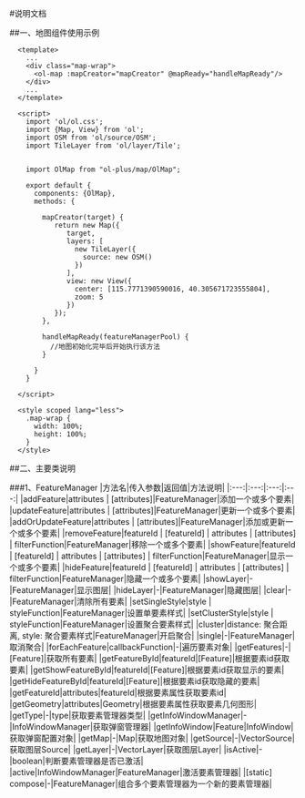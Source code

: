 #说明文档

##一、地图组件使用示例

```vue
  <template>
    ...
    <div class="map-wrap">
      <ol-map :mapCreator="mapCreator" @mapReady="handleMapReady"/>
    </div>
    ...
  </template>
  
  <script>
    import 'ol/ol.css';
    import {Map, View} from 'ol';
    import OSM from 'ol/source/OSM';
    import TileLayer from 'ol/layer/Tile';
  
    
    import OlMap from "ol-plus/map/OlMap";
    
    export default {
      components: {OlMap},
      methods: {
        
        mapCreator(target) {
           return new Map({
              target,
              layers: [
                new TileLayer({
                  source: new OSM()
                })
              ],
              view: new View({
                center: [115.7771390590016, 40.305671723555804],
                zoom: 5
              })
           });
        },
        
        handleMapReady(featureManagerPool) {
          //地图初始化完毕后开始执行该方法
        }
        
      }
    }
    
  </script>
  
  <style scoped lang="less">
    .map-wrap {
      width: 100%;
      height: 100%;
    }
  </style>
```


##二、主要类说明


###1、FeatureManager
|方法名|传入参数|返回值|方法说明|
|:---:|:---:|:---:|:---:|
|addFeature|attributes &#124; [attributes]|FeatureManager|添加一个或多个要素|
|updateFeature|attributes &#124; [attributes]|FeatureManager|更新一个或多个要素|
|addOrUpdateFeature|attributes &#124; [attributes]|FeatureManager|添加或更新一个或多个要素|
|removeFeature|featureId &#124; [featureId] &#124; attributes &#124; [attributes] &#124; filterFunction|FeatureManager|移除一个或多个要素|
|showFeature|featureId &#124; [featureId] &#124; attributes &#124; [attributes] &#124; filterFunction|FeatureManager|显示一个或多个要素|
|hideFeature|featureId &#124; [featureId] &#124; attributes &#124; [attributes] &#124; filterFunction|FeatureManager|隐藏一个或多个要素|
|showLayer|-|FeatureManager|显示图层|
|hideLayer|-|FeatureManager|隐藏图层|
|clear|-|FeatureManager|清除所有要素|
|setSingleStyle|style &#124; styleFunction|FeatureManager|设置单要素样式|
|setClusterStyle|style &#124; styleFunction|FeatureManager|设置聚合要素样式|
|cluster|distance: 聚合距离, style: 聚合要素样式|FeatureManager|开启聚合|
|single|-|FeatureManager|取消聚合|
|forEachFeature|callbackFunction|-|遍历要素对象|
|getFeatures|-|[Feature]|获取所有要素|
|getFeatureById|featureId|[Feature]|根据要素id获取要素|
|getShowFeatureById|featureId|[Feature]|根据要素id获取显示的要素|
|getHideFeatureById|featureId|[Feature]|根据要素id获取隐藏的要素|
|getFeatureId|attributes|featureId|根据要素属性获取要素id|
|getGeometry|attributes|Geometry|根据要素属性获取要素几何图形|
|getType|-|type|获取要素管理器类型|
|getInfoWindowManager|-|InfoWindowManager|获取弹窗管理器|
|getInfoWindow|Feature|InfoWindow|获取弹窗配置对象|
|getMap|-|Map|获取地图对象|
|getSource|-|VectorSource|获取图层Source|
|getLayer|-|VectorLayer|获取图层Layer|
|isActive|-|boolean|判断要素管理器是否已激活|
|active|InfoWindowManager|FeatureManager|激活要素管理器|
|[static] compose|-|FeatureManager|组合多个要素管理器为一个新的要素管理器|

